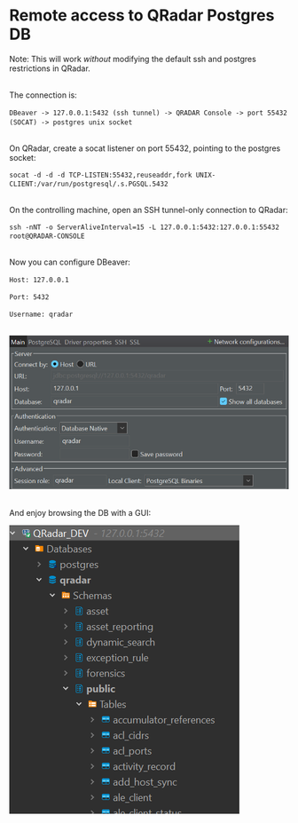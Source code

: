 # Remote access to QRadar Postgres DB

Note: This will work *without* modifying the default ssh and postgres restrictions in QRadar.

\
The connection is:

`DBeaver -> 127.0.0.1:5432 (ssh tunnel) -> QRADAR Console -> port 55432 (SOCAT) -> postgres unix socket`

\
On QRadar, create a socat listener on port 55432, pointing to the postgres socket:

    socat -d -d -d TCP-LISTEN:55432,reuseaddr,fork UNIX-CLIENT:/var/run/postgresql/.s.PGSQL.5432

\
On the controlling machine, open an SSH tunnel-only connection to QRadar:

    ssh -nNT -o ServerAliveInterval=15 -L 127.0.0.1:5432:127.0.0.1:55432 root@QRADAR-CONSOLE

\
Now you can configure DBeaver:

`Host: 127.0.0.1`

`Port: 5432`

`Username: qradar`

\
![dbeaver-qradar-postgres-conf](./postgres/dbeaver-qradar-postgres-conf.png)

\
And enjoy browsing the DB with a GUI:

![dbeaver-qradar-postgres-connected](./postgres/dbeaver-qradar-postgres-connected.png)
